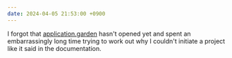 ```yaml
---
date: 2024-04-05 21:53:00 +0900
---
```


I forgot that [application.garden](https://application.garden) hasn't opened yet and spent an embarrassingly long time trying to work out why I couldn't initiate a project like it said in the documentation.
